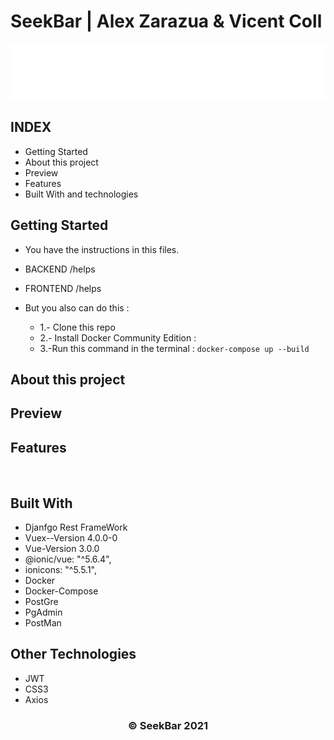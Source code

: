 # SeekBar | Alex Zarazua & Vicent Coll

<p align="center">

  <a>
    <img src="frontend/src/assets/img/SEEK_BAR_BLANCO.png" alt="Seekbar_logo">
  </a>


## INDEX

* Getting Started
* About this project
* Preview 
* Features
* Built With and technologies

## Getting Started 

* You have the instructions in this files.

* BACKEND /helps 
* FRONTEND /helps

* But you also can do this : 
     * 1.- Clone this repo
     * 2.- Install Docker Community Edition : 
     * 3.-Run this command in the terminal : ` docker-compose up --build `

    
## About this project

## Preview

## Features


<br>


## Built With

 * Djanfgo Rest FrameWork
 * Vuex--Version 4.0.0-0
 * Vue-Version 3.0.0
 * @ionic/vue: "^5.6.4",
 * ionicons: "^5.5.1",
 * Docker
 * Docker-Compose
 * PostGre
 * PgAdmin
 * PostMan

## Other Technologies

 * JWT
 * CSS3
 * Axios



  <h3 align="center"><strong>&copy; SeekBar 2021</strong></h3>

</p>

